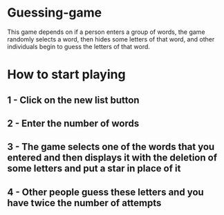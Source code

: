 # Guessing-game
This game depends on if a person enters a group of words, the game randomly selects a word, then hides some letters of that word, and other individuals begin to guess the letters of that word.

# How to start playing

## 1 - Click on the new list button
## 2 - Enter the number of words
## 3 - The game selects one of the words that you entered and then displays it with the deletion of some letters and put a star in place of it

## 4 - Other people guess these letters and you have twice the number of attempts
